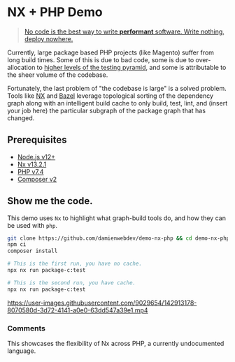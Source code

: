 # NX + PHP Demo

> [No code is the best way to write **performant** software. Write nothing, deploy nowhere.](https://github.com/kelseyhightower/nocode)

Currently, large package based PHP projects (like Magento) suffer from long build times. Some of this is due to bad code, some is due to over-allocation to [higher levels of the testing pyramid](https://martinfowler.com/articles/practical-test-pyramid.html), and some is attributable to the sheer volume of the codebase.

Fortunately, the last problem of "the codebase is large" is a solved problem. Tools like [NX](https://nx.dev/) and [Bazel](https://bazel.build/) leverage topological sorting of the dependency graph along with an intelligent build cache to only build, test, lint, and (insert your job here) the particular subgraph of the package graph that has changed.

## Prerequisites

* [Node.js v12+](https://nodejs.org/en/)
* [Nx v13.2.1](https://nx.dev/)
* [PHP v7.4](https://www.php.net/)
* [Composer v2](https://getcomposer.org/)

## Show me the code.

This demo uses `Nx` to highlight what graph-build tools do, and how they can be used with `php`.

```bash
git clone https://github.com/damienwebdev/demo-nx-php && cd demo-nx-php 
npm ci
composer install

# This is the first run, you have no cache.
npx nx run package-c:test

# This is the second run, you have cache.
npx nx run package-c:test
```

https://user-images.githubusercontent.com/9029654/142913178-8070580d-3d72-4141-a0e0-63dd547a39e1.mp4

### Comments

This showcases the flexibility of Nx across PHP, a currently undocumented language.